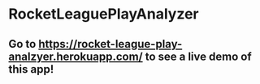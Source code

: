 # RocketLeaguePlayAnalyzer

## Go to https://rocket-league-play-analzyer.herokuapp.com/ to see a live demo of this app!
